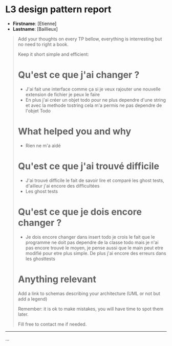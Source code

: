 # L3 design pattern report

- **Firstname**: [Etienne]
- **Lastname**: [Baillieux]


> Add your thoughts on every TP bellow, everything is interresting but no need to right a book.
> 
> Keep it short simple and efficient:
> # Qu'est ce que j'ai changer ?
> - J'ai fait une interface comme ça si je veux rajouter une nouvelle extension de fichier je peux le faire
> - En plus j'ai créer un objet todo pour ne plus dependre d'une string et avec la methode tostring cela m'a permis ne pas dependre de l'objet Todo
> 
> # What helped you and why
> - Rien ne m'a aidé 
> # Qu'est ce que j'ai trouvé difficile
> - J'ai trouvé difficile le fait de savoir lire et comparé les ghost tests, d'ailleur j'ai encore des difficultées
> - Les ghost tests 
> # Qu'est ce que je dois encore changer ?
> - Je dois encore changer dans insert todo je crois le fait que le programme ne doit pas dependre de la classe todo mais je n'ai pas encore trouvé le moyen, je pense aussi que le main peut etre modifié pour etre plus simple. De plus j'ai encore des erreurs dans les ghosttests
> # Anything relevant
> 
> Add a link to schemas describing your architecture (UML or not but add a legend)
> 
> Remember: it is ok to make mistakes, you will have time to spot them later.
> 
> Fill free to contact me if needed.

---
...
